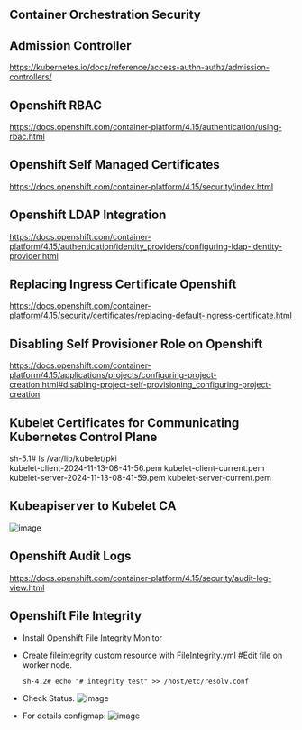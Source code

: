 Container Orchestration Security
--------------- 

Admission Controller
----------------
https://kubernetes.io/docs/reference/access-authn-authz/admission-controllers/

Openshift RBAC
----------------
https://docs.openshift.com/container-platform/4.15/authentication/using-rbac.html

Openshift Self Managed Certificates
-----------------
https://docs.openshift.com/container-platform/4.15/security/index.html

Openshift LDAP Integration
-----------------
https://docs.openshift.com/container-platform/4.15/authentication/identity_providers/configuring-ldap-identity-provider.html

Replacing Ingress Certificate Openshift
-----------------
https://docs.openshift.com/container-platform/4.15/security/certificates/replacing-default-ingress-certificate.html

Disabling Self Provisioner Role on Openshift
-----------------
https://docs.openshift.com/container-platform/4.15/applications/projects/configuring-project-creation.html#disabling-project-self-provisioning_configuring-project-creation

Kubelet Certificates for Communicating Kubernetes Control Plane
-----------------
sh-5.1# ls /var/lib/kubelet/pki         
kubelet-client-2024-11-13-08-41-56.pem  kubelet-client-current.pem  kubelet-server-2024-11-13-08-41-59.pem  kubelet-server-current.pem

Kubeapiserver to Kubelet CA
-----------------
![image](https://github.com/user-attachments/assets/f05b8dcb-e835-46c3-a771-7d37e5298030)

Openshift Audit Logs
----------------
https://docs.openshift.com/container-platform/4.15/security/audit-log-view.html

Openshift File Integrity
------------------
- Install Openshift File Integrity Monitor

- Create fileintegrity custom resource with FileIntegrity.yml
  #Edit file on worker node.

      sh-4.2# echo "# integrity test" >> /host/etc/resolv.conf

- Check Status.
![image](https://github.com/user-attachments/assets/791f8a46-96be-4d57-b505-cc5e7d56d925)

- For details configmap:
![image](https://github.com/user-attachments/assets/11e8e778-4dc8-4833-9058-c7d5f1b2e5b0)



